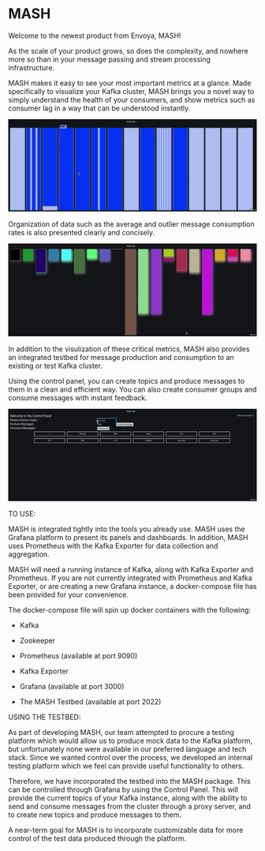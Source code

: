 # MASH

Welcome to the newest product from Envoya, MASH!

As the scale of your product grows, so does the complexity, and nowhere more so than in your message passing and stream processing infrastructure.

MASH makes it easy to see your most important metrics at a glance. Made specifically to visualize your Kafka cluster, MASH brings you a novel way to simply understand the health of your consumers, and show metrics such as consumer lag in a way that can be understood instantly.

![Consumer Lag Panel](assets/consumerLag.gif)


Organization of data such as the average and outlier message consumption rates is also presented clearly and concisely.

![Consumption Rate Panel](assets/consumerConsumptionRate.gif)


In addition to the visulization of these critical metrics, MASH also provides an integrated testbed for message production and consumption to an existing or test Kafka cluster.

Using the control panel, you can create topics and produce messages to them in a clean and efficient way. You can also create consumer groups and consume messages with instant feedback.

![Testbed Create a Consumer Topic and Produce Data](assets/testbedProduction.gif)

TO USE:

MASH is integrated tightly into the tools you already use. MASH uses the Grafana platform to present its panels and dashboards. In addition, MASH uses Prometheus with the Kafka Exporter for data collection and aggregation.

MASH will need a running instance of Kafka, along with Kafka Exporter and Prometheus. If you are not currently integrated with Prometheus and Kafka Exporter, or are creating a new Grafana instance, a docker-compose file has been provided for your convenience.

The docker-compose file will spin up docker containers with the following:

- Kafka

- Zookeeper

- Prometheus (available at port 9090)

- Kafka Exporter

- Grafana (available at port 3000)

- The MASH Testbed (available at port 2022)

USING THE TESTBED:

As part of developing MASH, our team attempted to procure a testing platform which would allow us to produce mock data to the Kafka platform, but unfortunately none were available in our preferred language and tech stack. Since we wanted control over the process, we developed an internal testing platform which we feel can provide useful functionality to others.

Therefore, we have incorporated the testbed into the MASH package. This can be controlled through Grafana by using the Control Panel. This will provide the current topics of your Kafka instance, along with the ability to send and consume messages from the cluster through a proxy server, and to create new topics and produce messages to them.

A near-term goal for MASH is to incorporate customizable data for more control of the test data produced through the platform.
